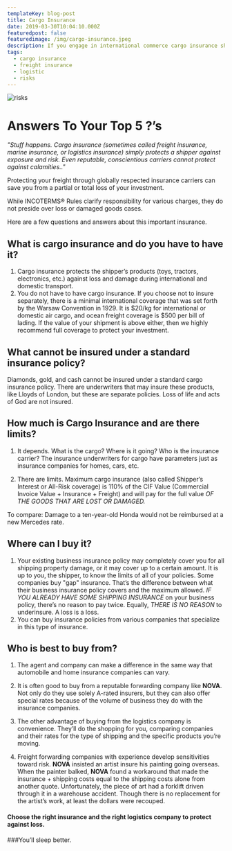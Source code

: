```yaml
---
templateKey: blog-post
title: Cargo Insurance
date: 2019-03-30T10:04:10.000Z
featuredpost: false
featuredimage: /img/cargo-insurance.jpeg
description: If you engage in international commerce cargo insurance should be a priority.
tags:
  - cargo insurance
  - freight insurance
  - logistic
  - risks
---
```

![risks](/img/cargo-insurance.jpeg)

# Answers To Your Top 5 ?’s

_"Stuff happens. Cargo insurance (sometimes called freight insurance, marine insurance, or logistics insurance) simply protects a shipper against exposure and risk. Even reputable, conscientious carriers cannot protect against calamities.."_

Protecting your freight through globally respected insurance carriers can save you from a partial or total loss of your investment.

While INCOTERMS® Rules clarify responsibility for various charges, they do not preside over loss or damaged goods cases.

Here are a few questions and answers about this important insurance.

## What is cargo insurance and do you have to have it?
1. Cargo insurance protects the shipper’s products (toys, tractors, electronics, etc.) against loss and damage during international and domestic transport.
2. You do not have to have cargo insurance. If you choose not to insure separately, there is a minimal international coverage that was set forth by the Warsaw Convention in 1929.
It is $20/kg for international or domestic air cargo, and ocean freight coverage is $500 per bill of lading.
If the value of your shipment is above either, then we highly recommend full coverage to protect your investment.

## What cannot be insured under a standard insurance policy?
Diamonds, gold, and cash cannot be insured under a standard cargo insurance policy. There are underwriters that may insure these products, like Lloyds of London, but these are separate policies. Loss of life and acts of God are not insured.

## How much is Cargo Insurance and are there limits?
1. It depends. What is the cargo? Where is it going? Who is the insurance carrier? The insurance underwriters for cargo have parameters just as insurance companies for homes, cars, etc.

2. There are limits. Maximum cargo insurance (also called Shipper’s Interest or All-Risk coverage) is 110% of the CIF Value (Commercial Invoice Value + Insurance + Freight) and will pay for the full value _OF THE GOODS THAT ARE LOST OR DAMAGED._

To compare: Damage to a ten-year-old Honda would not be reimbursed at a new Mercedes rate.

## Where can I buy it?
1. Your existing business insurance policy may completely cover you for all shipping property damage, or it may cover up to a certain amount. It is up to you, the shipper, to know the limits of all of your policies. Some companies buy "gap" insurance. That’s the difference between what their business insurance policy covers and the maximum allowed. _IF YOU ALREADY HAVE SOME SHIPPING INSURANCE_ on your business policy, there’s no reason to pay twice. Equally, _THERE IS NO REASON_ to underinsure. A loss is a loss.
2. You can buy insurance policies from various companies that specialize in this type of insurance.

## Who is best to buy from?
1. The agent and company can make a difference in the same way that automobile and home insurance companies can vary.

2. It is often good to buy from a reputable forwarding company like **NOVA**. Not only do they use solely A-rated insurers, but they can also offer special rates because of the volume of business they do with the insurance companies.

3. The other advantage of buying from the logistics company is convenience. They’ll do the shopping for you, comparing companies and their rates for the type of shipping and the specific products you’re moving.
4. Freight forwarding companies with experience develop sensitivities toward risk. **NOVA** insisted an artist insure his painting going overseas. When the painter balked, **NOVA** found a workaround that made the insurance + shipping costs equal to the shipping costs alone from another quote. Unfortunately, the piece of art had a forklift driven through it in a warehouse accident. Though there is no replacement for the artist’s work, at least the dollars were recouped.

#### Choose the right insurance and the right logistics company to protect against loss. 
###You’ll sleep better.
